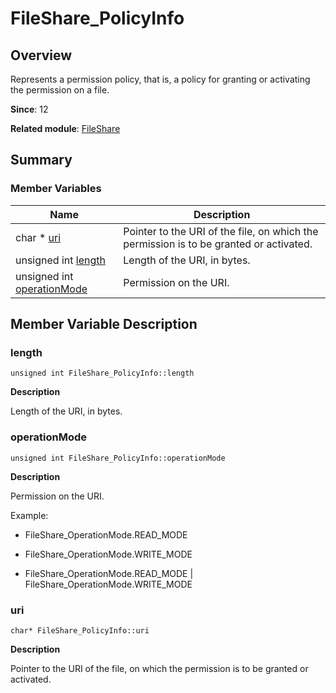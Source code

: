 # FileShare_PolicyInfo


## Overview

Represents a permission policy, that is, a policy for granting or activating the permission on a file.

**Since**: 12

**Related module**: [FileShare](file_share.md)


## Summary


### Member Variables

| Name| Description| 
| -------- | -------- |
| char \* [uri](#uri) | Pointer to the URI of the file, on which the permission is to be granted or activated.| 
| unsigned int [length](#length) | Length of the URI, in bytes.| 
| unsigned int [operationMode](#operationmode) | Permission on the URI.| 


## Member Variable Description


### length

```
unsigned int FileShare_PolicyInfo::length
```

**Description**

Length of the URI, in bytes.


### operationMode

```
unsigned int FileShare_PolicyInfo::operationMode
```

**Description**

Permission on the URI.

Example:

- FileShare_OperationMode.READ_MODE

- FileShare_OperationMode.WRITE_MODE

- FileShare_OperationMode.READ_MODE | FileShare_OperationMode.WRITE_MODE


### uri

```
char* FileShare_PolicyInfo::uri
```

**Description**

Pointer to the URI of the file, on which the permission is to be granted or activated.
